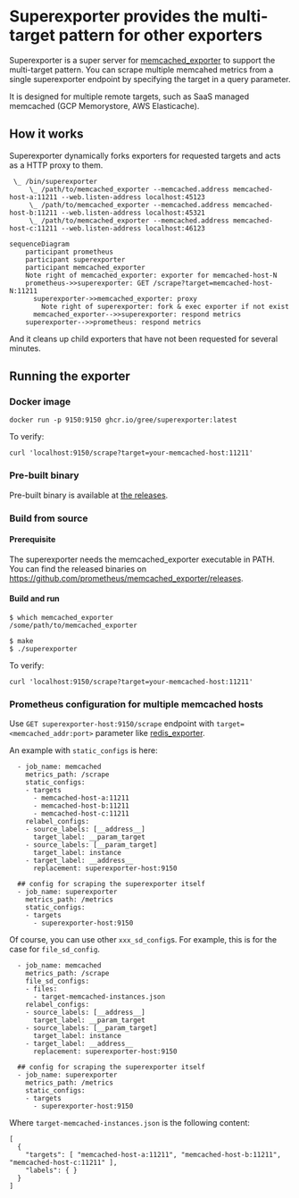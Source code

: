 # Superexporter provides the multi-target pattern for other exporters
Superexporter is a super server for [memcached_exporter](https://github.com/prometheus/memcached_exporter) to support the multi-target pattern.
You can scrape multiple memcahed metrics from a single superexporter endpoint by specifying the target in a query parameter.


It is designed for multiple remote targets, such as SaaS managed memcached (GCP Memorystore, AWS Elasticache).

## How it works
Superexporter dynamically forks exporters for requested targets and acts as a HTTP proxy to them.

```
 \_ /bin/superexporter
     \_ /path/to/memcached_exporter --memcached.address memcached-host-a:11211 --web.listen-address localhost:45123
     \_ /path/to/memcached_exporter --memcached.address memcached-host-b:11211 --web.listen-address localhost:45321
     \_ /path/to/memcached_exporter --memcached.address memcached-host-c:11211 --web.listen-address localhost:46123
```

```mermaid
sequenceDiagram
    participant prometheus
    participant superexporter
    participant memcached_exporter 
    Note right of memcached_exporter: exporter for memcached-host-N
    prometheus->>superexporter: GET /scrape?target=memcached-host-N:11211
      superexporter->>memcached_exporter: proxy
        Note right of superexporter: fork & exec exporter if not exist
      memcached_exporter-->>superexporter: respond metrics
    superexporter-->>prometheus: respond metrics
```
And it cleans up child exporters that have not been requested for several minutes.

## Running the exporter
### Docker image

```
docker run -p 9150:9150 ghcr.io/gree/superexporter:latest
```

To verify:
```
curl 'localhost:9150/scrape?target=your-memcached-host:11211'
```

### Pre-built binary

Pre-built binary is available at [the releases](https://github.com/gree/superexporter/releases).

### Build from source
#### Prerequisite
The superexporter needs the memcached_exporter executable in PATH.
You can find the released binaries on https://github.com/prometheus/memcached_exporter/releases.

#### Build and run
```
$ which memcached_exporter
/some/path/to/memcached_exporter

$ make
$ ./superexporter
```

To verify:
```
curl 'localhost:9150/scrape?target=your-memcached-host:11211'
```

### Prometheus configuration for multiple memcached hosts
Use `GET superexporter-host:9150/scrape` endpoint with `target=<memcached_addr:port>` parameter like [redis_exporter](https://github.com/oliver006/redis_exporter#prometheus-configuration-to-scrape-multiple-redis-hosts).

An example with `static_configs` is here:
```
  - job_name: memcached
    metrics_path: /scrape
    static_configs:
    - targets
      - memcached-host-a:11211
      - memcached-host-b:11211
      - memcached-host-c:11211
    relabel_configs:
    - source_labels: [__address__]
      target_label: __param_target
    - source_labels: [__param_target]
      target_label: instance
    - target_label: __address__
      replacement: superexporter-host:9150

  ## config for scraping the superexporter itself
  - job_name: superexporter
    metrics_path: /metrics
    static_configs:
    - targets
      - superexporter-host:9150
```

Of course, you can use other `xxx_sd_config`s. For example, this is for the case for `file_sd_config`.
```
  - job_name: memcached
    metrics_path: /scrape
    file_sd_configs:
    - files:
      - target-memcached-instances.json
    relabel_configs:
    - source_labels: [__address__]
      target_label: __param_target
    - source_labels: [__param_target]
      target_label: instance
    - target_label: __address__
      replacement: superexporter-host:9150

  ## config for scraping the superexporter itself
  - job_name: superexporter
    metrics_path: /metrics
    static_configs:
    - targets
      - superexporter-host:9150
```
Where `target-memcached-instances.json` is the following content:
```
[
  {
    "targets": [ "memcached-host-a:11211", "memcached-host-b:11211", "memcached-host-c:11211" ],
    "labels": { }
  }
]
```
